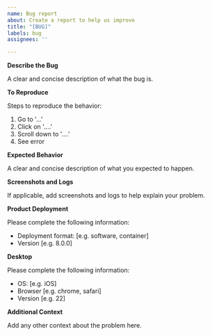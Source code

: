 ```yaml
---
name: Bug report
about: Create a report to help us improve
title: "[BUG]"
labels: bug
assignees: ''

---
```


**Describe the Bug**

A clear and concise description of what the bug is.

**To Reproduce**

Steps to reproduce the behavior:
1. Go to '...'
2. Click on '....'
3. Scroll down to '....'
4. See error

**Expected Behavior**

A clear and concise description of what you expected to happen.

**Screenshots and Logs**

If applicable, add screenshots and logs to help explain your problem.

**Product Deployment** 

Please complete the following information:
 - Deployment format: [e.g. software, container]
 - Version [e.g. 8.0.0]

**Desktop**

Please complete the following information:
 - OS: [e.g. iOS]
 - Browser [e.g. chrome, safari]
 - Version [e.g. 22]

**Additional Context**

Add any other context about the problem here.
